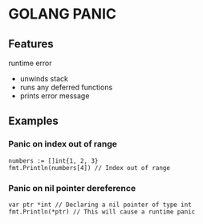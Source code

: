 # GOLANG PANIC

## Features
runtime error
- unwinds stack
- runs any deferred functions
- prints error message

## Examples

### Panic on index out of range
```golang
numbers := []int{1, 2, 3}
fmt.Println(numbers[4]) // Index out of range
```

### Panic on nil pointer dereference
```golang
var ptr *int // Declaring a nil pointer of type int
fmt.Println(*ptr) // This will cause a runtime panic
```
